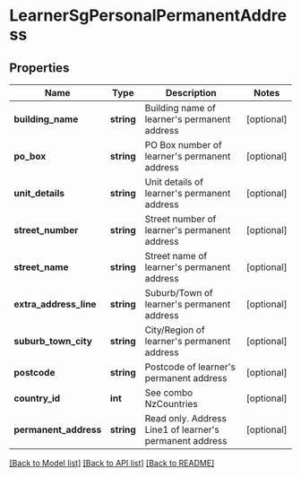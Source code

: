 # LearnerSgPersonalPermanentAddress

## Properties
Name | Type | Description | Notes
------------ | ------------- | ------------- | -------------
**building_name** | **string** | Building name of learner&#x27;s permanent address | [optional] 
**po_box** | **string** | PO Box number of learner&#x27;s permanent address | [optional] 
**unit_details** | **string** | Unit details of learner&#x27;s permanent address | [optional] 
**street_number** | **string** | Street number of learner&#x27;s permanent address | [optional] 
**street_name** | **string** | Street name of learner&#x27;s permanent address | [optional] 
**extra_address_line** | **string** | Suburb/Town of learner&#x27;s permanent address | [optional] 
**suburb_town_city** | **string** | City/Region of learner&#x27;s permanent address | [optional] 
**postcode** | **string** | Postcode of learner&#x27;s permanent address | [optional] 
**country_id** | **int** | See combo NzCountries | [optional] 
**permanent_address** | **string** | Read only. Address Line1 of learner&#x27;s permanent address | [optional] 

[[Back to Model list]](../../README.md#documentation-for-models) [[Back to API list]](../../README.md#documentation-for-api-endpoints) [[Back to README]](../../README.md)

